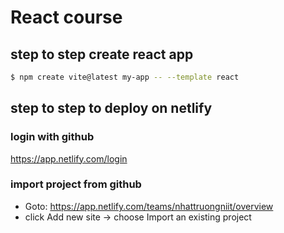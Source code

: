 # React course

## step to step create react app
```bash
$ npm create vite@latest my-app -- --template react
```

## step to step to deploy on netlify

### login with github
https://app.netlify.com/login

### import project from github
- Goto: https://app.netlify.com/teams/nhattruongniit/overview
- click Add new site -> choose Import an existing project



